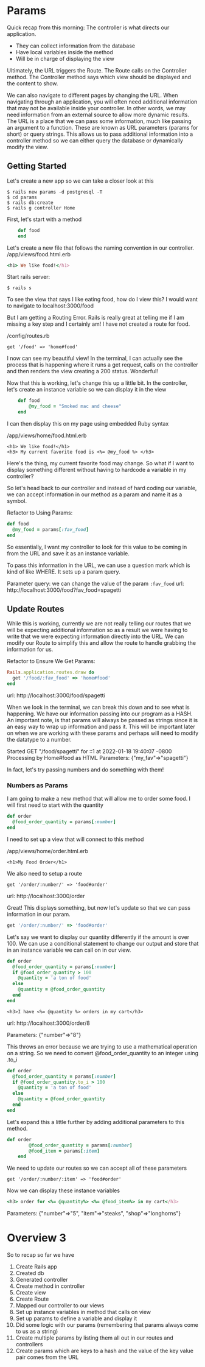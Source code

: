# Params

Quick recap from this morning:
The controller is what directs our application.  
- They can collect information from the database
- Have local variables inside the method
- Will be in charge of displaying the view

Ultimately, the URL triggers the Route.  The Route calls on the Controller method.  The Controller method says which view should be displayed and the content to show.

We can also navigate to different pages by changing the URL.  When navigating through an application, you will often need additional information that may not be available inside your controller.  In other words, we may need information from an external source to allow more dynamic results.  The URL is a place that we can pass some information, much like passing an argument to a function.  These are known as URL parameters (params for short) or query strings.  This allows us to pass additional information into a controller method so we can either query the database or dynamically modify the view.


## Getting Started
Let's create a new app so we can take a closer look at this

```
$ rails new params -d postgresql -T
$ cd params
$ rails db:create
$ rails g controller Home
```

First, let's start with a method
```ruby
    def food
    end
```

Let's create a new file that follows the naming convention in our controller.
/app/views/food.html.erb

```ruby
<h1> We like food!</h1>
```

Start rails server:
```
$ rails s
```

To see the view that says I like eating food, how do I view this?  I would want to navigate to localhost:3000/food

But I am getting a Routing Error.  Rails is really great at telling me if I am missing a key step and I certainly am!  I have not created a route for food.


/config/routes.rb

```
get '/food' => 'home#food'
```

I now can see my beautiful view!  In the terminal, I can actually see the process that is happening where it runs a get request, calls on the controller and then renders the view creating a 200 status.  Wonderful!

Now that this is working, let's change this up a little bit.  In the controller, let's create an instance variable so we can display it in the view


```ruby
    def food
        @my_food = "Smoked mac and cheese"
    end
```

I can then display this on my page using embedded Ruby syntax

/app/views/home/food.html.erb
```
<h1> We like food!</h1>
<h3> My current favorite food is <%= @my_food %> </h3>
```

Here's the thing, my current favorite food may change.  So what if I want to display something different without having to hardcode a variable in my controller?

So let's head back to our controller and instead of hard coding our variable, we can accept information in our method as a param and name it as a symbol.


Refactor to Using Params:
```ruby
def food
  @my_food = params[:fav_food]
end 
```

So essentially, I want my controller to look for this value to be coming in from the URL and save it as an instance variable.

To pass this information in the URL, we can use a question mark which is kind of like WHERE.  It sets up a param query.

Parameter query: we can change the value of the param `:fav_food`
url: http://localhost:3000/food?fav_food=spagetti



## Update Routes

While this is working, currently we are not really telling our routes that we will be expecting additional information so as a result we were having to write that we were expecting information directly into the URL.  We can modify our Route to simplify this and allow the route to handle grabbing the information for us.


  Refactor to Ensure We Get Params:
```ruby
Rails.application.routes.draw do
  get '/food/:fav_food' => 'home#food'
end
```
url: http://localhost:3000/food/spagetti



When we look in the terminal, we can break this down and to see what is happening.
We have our information passing into our program as a HASH.  An important note, is that params will always be passed as strings since it is an easy way to wrap up information and pass it.  This will be important later on when we are working with these params and perhaps will need to modify the datatype to a number.

Started GET "/food/spagetti" for ::1 at 2022-01-18 19:40:07 -0800
Processing by Home#food as HTML
  Parameters: {"my_fav"=>"spagetti"}


In fact, let's try passing numbers and do something with them!

### Numbers as Params
I am going to make a new method that will allow me to order some food.  I will first need to start with the quantity

```ruby
def order
  @food_order_quantity = params[:number]
end
```
I need to set up a view that will connect to this method

/app/views/home/order.html.erb
```
<h1>My Food Order</h1>
```

We also need to setup a route
```
get '/order/:number/' => 'food#order'
```
url: http://localhost:3000/order

Great!  This displays something, but now let's update so that we can pass information in our param.

```ruby
get '/order/:number/' => 'food#order'
```

Let's say we want to display our quantity differently if the amount is over 100.  We can use a conditional statement to change our output and store that in an instance variable we can call on in our view.

```ruby
def order
  @food_order_quantity = params[:number]
  if @food_order_quantity > 100
    @quantity = 'a ton of food'
  else
    @quantity = @food_order_quantity
  end
end
```

```
<h3>I have <%= @quantity %> orders in my cart</h3>
```
url: http://localhost:3000/order/8

Parameters: {"number"=>"8"}


This throws an error because we are trying to use a mathematical operation on a string.  So we need to convert @food_order_quantity to an integer using .to_i

```ruby
def order
  @food_order_quantity = params[:number]
  if @food_order_quantity.to_i > 100
    @quantity = 'a ton of food'
  else
    @quantity = @food_order_quantity
  end
end
```


Let's expand this a little further by adding additional parameters to this method.

```ruby
def order
        @food_order_quantity = params[:number]
        @food_item = params[:item]
    end
```

We need to update our routes so we can accept all of these parameters
```
get '/order/:number/:item' => 'food#order'
```

Now we can display these instance variables
```ruby
<h3> order for <%= @quantity%> <%= @food_item%> in my cart</h3>
```

Parameters: {"number"=>"5", "item"=>"steaks", "shop"=>"longhorns"}

# Overview 3
So to recap so far we have
1. Create Rails app
2. Created db
3. Generated controller
4. Create method in controller
5. Create view
6. Create Route 
7. Mapped our controller to our views
8. Set up instance variables in method that calls on view
9. Set up params to define a variable and display it
10. Did some logic with our params (remembering that params always come to us as a string)
11. Create multiple params by listing them all out in our routes and controllers
12. Create params which are keys to a hash and the value of the key value pair comes from the URL